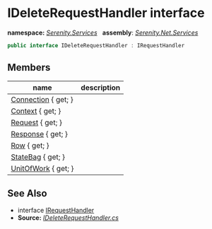 # IDeleteRequestHandler interface
**namespace:** *[Serenity.Services](../README.md#serenity.services-namespace)*   **assembly**: *[Serenity.Net.Services](../README.md)*

```csharp
public interface IDeleteRequestHandler : IRequestHandler
```

## Members

| name | description |
| --- | --- |
| [Connection](IDeleteRequestHandler/Connection.md) { get; } |  |
| [Context](IDeleteRequestHandler/Context.md) { get; } |  |
| [Request](IDeleteRequestHandler/Request.md) { get; } |  |
| [Response](IDeleteRequestHandler/Response.md) { get; } |  |
| [Row](IDeleteRequestHandler/Row.md) { get; } |  |
| [StateBag](IDeleteRequestHandler/StateBag.md) { get; } |  |
| [UnitOfWork](IDeleteRequestHandler/UnitOfWork.md) { get; } |  |

## See Also

* interface [IRequestHandler](IRequestHandler.md)
* **Source:** *[IDeleteRequestHandler.cs](https://github.com/serenity-is/Serenity/blob/master/src/Serenity.Net.Services/RequestHandlers/Delete/IDeleteRequestHandler.cs)*